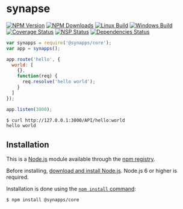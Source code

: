 # synapse

[![NPM Version](https://img.shields.io/npm/v/@synapps/core.svg)](https://www.npmjs.com/package/@synapps/core)
[![NPM Downloads](https://img.shields.io/npm/dm/@synapps/core.svg)](https://www.npmjs.com/package/@synapps/core)
[![Linux Build](https://img.shields.io/travis/Atlantis-Software/synapps/master.svg?label=linux)](https://travis-ci.org/Atlantis-Software/synapps)
[![Windows Build](https://img.shields.io/appveyor/ci/atiertant/synapps.svg?label=windows)](https://ci.appveyor.com/project/atiertant/synapps)
[![Coverage Status](https://coveralls.io/repos/github/Atlantis-Software/synapps/badge.svg?branch=master)](https://coveralls.io/github/Atlantis-Software/synapps?branch=master)
[![NSP Status](https://nodesecurity.io/orgs/atlantis/projects/755b3c41-3900-4f1b-bc73-5cde98aa2f11/badge)](https://nodesecurity.io/orgs/atlantis/projects/755b3c41-3900-4f1b-bc73-5cde98aa2f11)
[![Dependencies Status](https://david-dm.org/Atlantis-Software/synapps.svg)](https://david-dm.org/Atlantis-Software/synapps)

```js
var synapps = require('@synapps/core');
var app = synapps();

app.route('hello', {
  world: [
    {},
    function(req) {
      req.resolve('hello world');
    }
  ]
});

app.listen(3000);
```

```bash
$ curl http://127.0.0.1:3000/API/hello:world
hello world
```

## Installation

This is a [Node.js](https://nodejs.org/en/) module available through the
[npm registry](https://www.npmjs.com/).

Before installing, [download and install Node.js](https://nodejs.org/en/download/).
Node.js 6 or higher is required.

Installation is done using the
[`npm install` command](https://docs.npmjs.com/getting-started/installing-npm-packages-locally):

```bash
$ npm install @synapps/core
```
